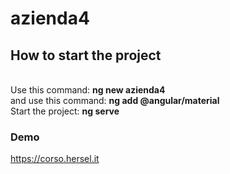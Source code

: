 # azienda4
## How to start the project
<br>
Use this command: <b>ng new azienda4</b>
<br>
and use this command: <b>ng add @angular/material</b>
<br>
Start the project: <b>ng serve</b>

### Demo
https://corso.hersel.it
